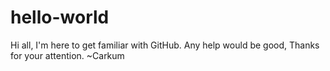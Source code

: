 # hello-world

Hi all,
I'm here to get familiar with GitHub.
Any help would be good, 
Thanks for your attention.
~Carkum
